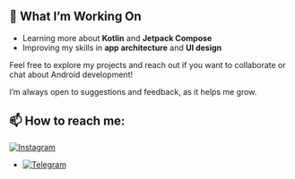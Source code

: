 ## 🚀 What I’m Working On  
- Learning more about **Kotlin** and **Jetpack Compose**  
- Improving my skills in **app architecture** and **UI design**


Feel free to explore my projects and reach out if you want to collaborate or chat about Android development!

I’m always open to suggestions and feedback, as it helps me grow.


## 📫 How to reach me:  
[![Instagram](https://img.shields.io/badge/Instagram-@ranggawaridat-%23E4405F?style=flat-square&logo=instagram&logoColor=white)](https://instagram.com/ranggawaridat)
- [![Telegram](https://img.shields.io/badge/Telegram-@rwrdt-%23E4405F?style=flat-square&logo=telegram&logoColor=white)](https://t.me/rwrdt)
